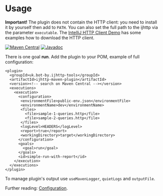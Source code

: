 # Usage

**Important!** The plugin does not contain the HTTP client: you need to install it by yourself
then add to `PATH`. You can also set the full path to the ijhttp via the parameter `executable`.
The [IntelliJ HTTP Client Demo][demo] has some examples how to download the HTTP client.

[![Maven Central](https://img.shields.io/maven-central/v/uk.bot-by.maven-plugin/ijhttp-maven-plugin)](https://search.maven.org/artifact/uk.bot-by.maven-plugin/ijhttp-maven-plugin)
[![Javadoc](https://javadoc.io/badge2/uk.bot-by.maven-plugin/ijhttp-maven-plugin/javadoc.svg)](https://javadoc.io/doc/uk.bot-by.maven-plugin/ijhttp-maven-plugin)

There is one goal **run**. Add the plugin to your POM, example of full configuration:

```language-xml
<plugin>
  <groupId>uk.bot-by.ijhttp-tools</groupId>
  <artifactId>ijhttp-maven-plugin</artifactId>
  <version><!-- search on Maven Central --></version>
  <executions>
    <execution>
      <configuration>
       <environmentFile>public-env.json</environmentFile>
       <environmentName>dev</environmentName>
       <files>
         <file>sample-1-queries.http</file>
         <file>sample-2-queries.http</file>
       </files>
       <logLevel>HEADERS</logLevel>
       <report>true</report>
       <workingDirectory>target</workingDirectory>
      </configuration>
      <goals>
        <goal>run</goal>
      </goals>
      <id>simple-run-with-report</id>
    </execution>
  </executions>
</plugin>
```

To manage plugin's output use `useMavenLogger`, `quietLogs` and `outputFile`.

Further reading: [Configuration][].

[Configuration]: configuration.html

[demo]: https://gitlab.com/vitalijr2/ijhttp-demo